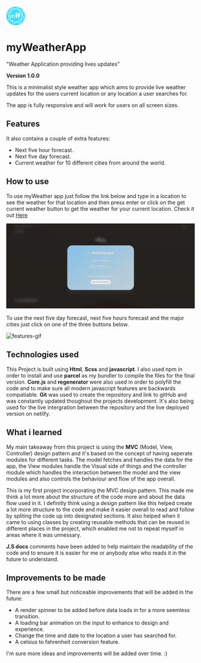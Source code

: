 ![logo](./src/images/Weather-favicon-circle.png)

# myWeatherApp

"Weather Application providing lives updates"

**Version 1.0.0**

This is a minimalist style weather app which aims to provide live weather updates for the users current location or any location a user searches for. 

The app is fully responsive and will work for users on all screen sizes.

## Features

It also contains a couple of extra features:

- Next five hour forecast.
- Next five day forecast.
- Current weather for 10 different cities from around the world.

## How to use

To use myWeather app just follow the link below and type in a location to see the weather for that location and then press enter or click on the get current weather button to get the weather for your current location. Check it out [Here](https://extremo-weather-finder.netlify.app/)

![starting-gif](./readme-Gif/myWeatherAppGif.gif)

To use the next five day forecast, next five hours forecast and the major cities just click on one of the three buttons below.

![features-gif](./readme-Gif/myWeatherAppFeaturesGif.gif)

## Technologies used

This Project is built using **Html**, **Scss** and **javascript**.
I also used npm in order to install and use **parcel** as my bundler to compile the files for the final version. **Core.js** and **regenerator** were also used in order to polyfill the code and to make sure all modern javascript features are backwards compatiable. **Git** was used to create the repository and link to gitHub and was constantly updated thoughout the projects development. It's also being used for the live intergration between the repository and the live deployed version on netlify.

## What i learned


My main takeaway from this project is using the **MVC** (Model, View, Controller) design pattern and it's based on the concept of having 
seperate modules for different tasks. The model fetches and handles the data for the app, the View modules
handle the Visual side of things and the controller module which handles the interaction between
the model and the view modules and also controls the behaviour and flow of the app overall.

This is my first project incorporating the MVC design pattern.
This made me think a lot more about the structure of the code more and about the data flow used in it.
I definitly think using a design pattern like this helped create a lot more structure to the code and
make it easier overall to read and follow by spliting the code up into designated sections. 
It also helped when it came to using classes by creating reusable methods that can be reused in different
places in the project, which enabled me not to repeat myself in areas where it was unnessary.

**J.S docs** comments have been added to help maintain the readability of the code and to ensure it is easier for me or anybody else who reads it in the future to understand.

## Improvements to be made


There are a few small but noticeable improvements that will be added in the future:

- A render spinner to be added before data loads in for a more seemless transition.
- A loading bar animation on the input to enhance to design and experience.
- Change the time and date to the location a user has searched for.
- A celsius to fahrenheit conversion feature.

I'm sure more ideas and improvements will be added over time. :)
